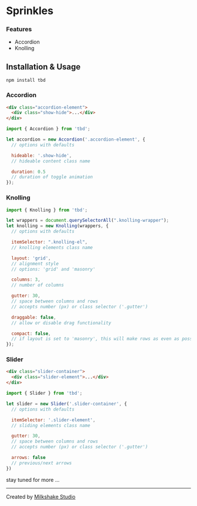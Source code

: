 # Sprinkles

### Features

* Accordion
* Knolling

## Installation & Usage

```
npm install tbd
```

### Accordion

``` html
<div class="accordion-element">
  <div class="show-hide">...</div>
</div>
```

``` js
import { Accordion } from 'tbd';

let accordion = new Accordion('.accordion-element', {
  // options with defaults

  hideable: '.show-hide',
  // hideable content class name

  duration: 0.5
  // duration of toggle animation
});
```

### Knolling

``` js
import { Knolling } from 'tbd';

let wrappers = document.querySelectorAll(".knolling-wrapper");
let knolling = new Knolling(wrappers, {
  // options with defaults

  itemSelector: ".knolling-el",
  // knolling elements class name

  layout: 'grid',
  // alignment style
  // options: 'grid' and 'masonry'

  columns: 3,
  // number of columns

  gutter: 30,
  // space between columns and rows
  // accepts number (px) or class selector ('.gutter')

  draggable: false,
  // allow or disable drag functionality

  compact: false,
  // if layout is set to 'masonry', this will make rows as even as possible
});
```

### Slider

```html
<div class="slider-container">
  <div class="slider-element">...</div>
</div>
```

``` js
import { Slider } from 'tbd';

let slider = new Slider('.slider-container', {
  // options with defaults

  itemSelector: '.slider-element',
  // sliding elements class name

  gutter: 30,
  // space between columns and rows
  // accepts number (px) or class selector ('.gutter')

  arrows: false
  // previous/next arrows
})
```

stay tuned for more ...

---

Created by [Milkshake Studio](https://milkshake.studio/)